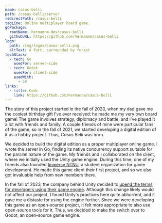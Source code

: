 ```yaml
---
name: casus-belli
path: /casus-belli/server
redirectPath: /casus-belli
tagLine: Online multiplayer board game.
goPackage:
  rootName: hermannm.dev/casus-belli
  githubURL: https://github.com/hermannm/casus-belli
logo:
  path: /img/logos/casus-belli.png
  altText: A fort, surrounded by forest
techStack:
  - tech: Go
    usedFor: server-side
  - tech: Godot
    usedFor: client-side
    usedWith:
      - C#
links:
  - title: Code
    link: https://github.com/hermannm/casus-belli
---
```


The story of this project started in the fall of 2020, when my dad gave me the coolest birthday gift
I've ever received: he made me my very own board game! The game involves strategy, diplomacy and
battle, and I've played it a lot with friends and family. A couple friends of mine were particular
fans of the game, so in the fall of 2021, we started developing a digital edition of it as a hobby
project. Thus, _Casus Belli_ was born.

We decided to build the digital edition as a proper multiplayer online game. I wrote the server in
Go, finding its native concurrency support suitable for the parallel nature of the game. My friends
and I collaborated on the client, where we initially used the Unity game engine. During this time,
one of my friends also founded [Immerse NTNU](https://immersentnu.no/), a student organization for
game development. He made this game client their first project, and so we also got invaluable help
from new members there.

In the fall of 2023, the company behind Unity decided to
[upend the terms for developers using their game engine](https://blog.unity.com/news/plan-pricing-and-packaging-updates).
Although this change likely would not affect our project, I found Unity's practices here quite
abhorrent, and it gave me a distaste for using the engine further. Since we were developing this
game as an open-source project, it felt more appropriate to also use open-source tools for it. Thus,
we decided to make the switch over to Godot, an open-source game engine.
